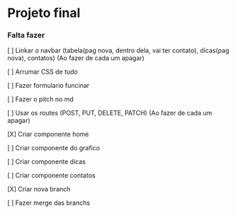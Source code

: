 # Projeto final

### Falta fazer

[ ] Linkar o navbar (tabela(pag nova, dentro dela, vai ter contato), dicas(pag nova), contatos) (Ao fazer de cada um apagar)

[ ] Arrumar CSS de tudo

[ ] Fazer formulario funcinar

[ ] Fazer o pitch no md

[ ] Usar os routes (POST, PUT, DELETE, PATCH) (Ao fazer de cada um apagar)

[X] Criar componente home

[ ] Criar componente do grafico

[ ] Criar componente dicas

[ ] Criar componente contatos

[X] Criar nova branch

[ ] Fazer merge das branchs